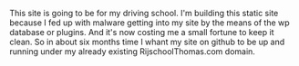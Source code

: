 This site is going to be for my driving school. I'm building this static site because I fed up with malware getting into my site by the means of the wp database or plugins. And it's now costing me a small fortune to keep it clean. So in about six months time I whant my site on github to be up and running under my already existing RijschoolThomas.com domain.
